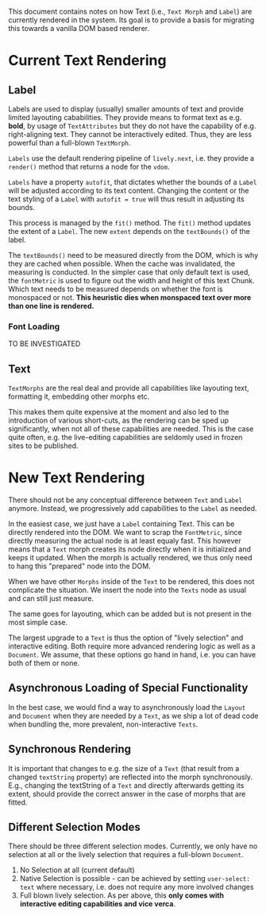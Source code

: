 This document contains notes on how Text (i.e., `Text Morph` and `Label`) are currently rendered in the system.
Its goal is to provide a basis for migrating this towards a vanilla DOM based renderer.

# Current Text Rendering

## Label

Labels are used to display (usually) smaller amounts of text and provide limited layouting cababilities. They provide means to format text as e.g. **bold**, by usage of `TextAttributes` but they do not have the capability of e.g. right-aligning text. They cannot be interactively edited. Thus, they are less powerful than a full-blown `TextMorph`.

`Labels` use the default rendering pipeline of `lively.next`, i.e. they provide a `render()` method that returns a node for the `vdom`.

`Labels` have a property `autofit`, that dictates whether the bounds of a `Label` will be adjusted according to its text content. Changing the content or the text styling of a `Label` with `autofit = true` will thus result in adjusting its bounds.

This process is managed by the `fit()` method. The `fit()` method updates the extent of a `Label`. The new `extent` depends on the `textBounds()` of the label.

The `textBounds()` need to be measured directly from the DOM, which is why they are cached when possible. When the cache was invalidated, the measuring is conducted. In the simpler case that only default text is used, the `fontMetric` is used to figure out the width and height of this text Chunk. Which text needs to be measured depends on whether the font is monospaced or not. **This heuristic dies when monspaced text over more than one line is rendered.**

### Font Loading

TO BE INVESTIGATED

## Text

`TextMorphs` are the real deal and provide all capabilities like layouting text, formatting it, embedding other morphs etc.

This makes them quite expensive at the moment and also led to the introduction of various short-cuts, as the rendering can be sped up significantly, when not all of these capabilities are needed. This is the case quite often, e.g. the live-editing capabilities are seldomly used in frozen sites to be published.

# New Text Rendering

There should not be any conceptual difference between `Text` and `Label` anymore. Instead, we progressively add capabilities to the `Label` as needed.

In the easiest case, we just have a `Label` containing Text. This can be directly rendered into the DOM. We want to scrap the `FontMetric`, since directly measuring the actual node is at least equaly fast. This however means that a `Text` morph creates its node directly when it is initialized and keeps it updated. When the morph is actually rendered, we thus only need to hang this "prepared" node into the DOM. 

When we have other `Morphs` inside of the `Text` to be rendered, this does not complicate the situation. We insert the node into the `Texts` node as usual and can still just measure. 

The same goes for layouting, which can be added but is not present in the most simple case. 

The largest upgrade to a `Text` is thus the option of "lively selection" and interactive editing. Both require more advanced rendering logic as well as a `Document`. We assume, that these options go hand in hand, i.e. you can have both of them or none. 

## Asynchronous Loading of Special Functionality

In the best case, we would find a way to asynchronously load the `Layout` and `Document` when they are needed by a `Text`, as we ship a lot of dead code when bundling the, more prevalent, non-interactive `Texts`.


## Synchronous Rendering

It is important that changes to e.g. the size of a `Text` (that result from a changed `textString` property) are reflected into the morph synchronously. E.g., changing the textString of a `Text` and directly afterwards getting its extent, should provide the correct answer in the case of morphs that are fitted.

## Different Selection Modes

There should be three different selection modes. Currently, we only have no selection at all or the lively selection that requires a full-blown `Document`.

1. No Selection at all (current default)
2. Native Selection is possible - can be achieved by setting `user-select: text` where necessary, i.e. does not require any more involved changes
3. Full blown lively selection. As per above, this **only comes with interactive editing capabilities and vice verca**. 

